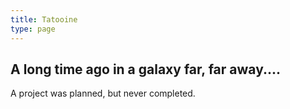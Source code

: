```yaml
---
title: Tatooine
type: page
---
```


## A long time ago in a galaxy far, far away....

A project was planned, but never completed.
